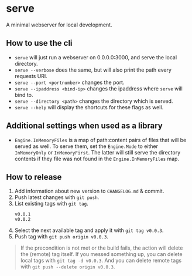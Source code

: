 # serve

A minimal webserver for local development.

## How to use the cli

- `serve` will just run a webserver on 0.0.0.0:3000, and serve the local directory.
- `serve --verbose` does the same, but will also print the path every requests URI.
- `serve --port <portnumber>` changes the port.
- `serve --ipaddress <bind-ip>` changes the ipaddress where `serve` will bind to.
- `serve --directory <path>` changes the directory which is served.
- `serve --help` will display the shortcuts for these flags as well.

## Additional settings when used as a library

- `Engine.InMemoryFiles` is a map of path:content pairs of files that will be served as well. To serve them, set the `Engine.Mode` to either `InMemoryOnly` or `InMemoryFirst`. The latter will still serve the directory contents if they file was not found in the `Engine.InMemoryFiles` map.

## How to release

1. Add information about new version to `CHANGELOG.md` & commit.
2. Push latest changes with `git push`.
3. List existing tags with `git tag`.
   ```
   v0.0.1
   v0.0.2
   ```
4. Select the next available tag and apply it with `git tag v0.0.3`.
5. Push tag with `git push origin v0.0.3`.

> If the precondition is not met or the build fails, the action will delete the (remote) tag itself.
> If you messed something up, you can delete local tags with `git tag -d v0.0.3`.
> And you can delete remote tags with `git push --delete origin v0.0.3`.
